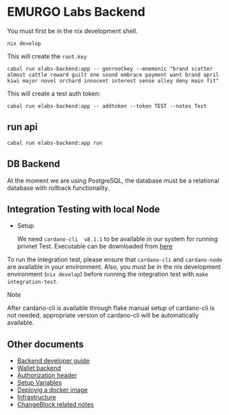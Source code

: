 # EMURGO Labs Backend

You must first be in the nix development shell.
```
nix develop
```

This will create the `root.key`
```
cabal run elabs-backend:app -- genrootkey --mnemonic "brand scatter almost cattle reward guilt one sound embrace payment want brand april kiwi major novel orchard innocent interest sense alley deny main fit"

```
This will create a test auth token:
```
cabal run elabs-backend:app -- addtoken --token TEST --notes Test
```

## run api
```
cabal run elabs-backend:app run
```

## DB Backend
At the moment we are using PostgreSQL, the database must be a relational database
with rollback functionality.

## Integration Testing with local Node
 * Setup

    We need `cardano-cli  v8.1.1` to be available in our system for running privnet Test. Executable can be downloaded from [here](https://github.com/IntersectMBO/cardano-node/releases/download/8.1.1/cardano-node-8.1.1-linux.tar.gz)

To run the integration test, please ensure that `cardano-cli` and `cardano-node` are available in your environment. Also, you must be in the nix development environment (`nix develop`) before running the integration test with `make integration-test`.

> [!NOTE]
> After cardano-cli is available through flake manual setup of cardano-cli is not needed, appropriate version of cardano-cli will be automatically available.


## Other documents
- [Backend developer guide](docs/dev-guide.md)
- [Wallet backend](docs/wallet-backend.md)
- [Authorization header](docs/auth.md)
- [Setup Variables](docs/setup.md)
- [Deployig a docker image](docs/docker.md)
- [Infrastructure](docs/aws.md)
- [ChangeBlock related notes](docs/changeblock.md)